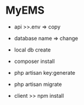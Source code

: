 # MyEMS

- api >>.env => copy
- database name => change
- local db create

- composer install 
- php artisan key:generate
- php artisan migrate


- client >> npm install 

